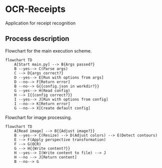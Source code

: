 # OCR-Receipts
Application for receipt recognition 

## Process description

Flowchart for the main execution scheme.

```mermaid
flowchart TD
    A[Start main.py] --> B{Args passed?}
    B --yes--> C(Parse args)
    C --> D{args correct?}
    D --yes--> E[Run with options from args]
    D --no--> F[Return error]
    B --no--> G{{config.json in workdir?}}
    G --yes--> H(Read config)
    H --> I{{config correct?}}
    I --yes--> J[Run with options from config]
    I --no--> K[Return error]
    G --no--> X[Create default config]
```

Flowchart for image processing.
```mermaid
flowchart TD
    A[Read image] --> B{{Adjust image?}}
    B --yes--> C(Resize) --> D(Adjust colors) --> E(Detect contours)
    E --> F(Apply perspective transformation)
    F --> G(OCR)
    G --> H{{Write content?}}
    H --yes--> I(Write content to file) --> J
    H --no --> J[Return content]
    B --no--> G
```